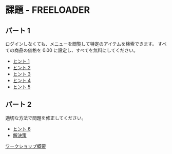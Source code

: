 # 課題 - FREELOADER

## パート 1
ログインしなくても、メニューを閲覧して特定のアイテムを検索できます。
すべての商品の価格を 0.00 に設定し、すべてを無料にしてください。

- [ヒント 1](hint1.md)
- [ヒント 2](hint2.md)
- [ヒント 3](hint3.md)
- [ヒント 4](hint4.md)
- [ヒント 5](hint5.md)

## パート 2
適切な方法で問題を修正してください。

- [ヒント 6](hint6.md)
- [解決策](solution.md)

[ワークショップ概要](../WORKSHOP.md)